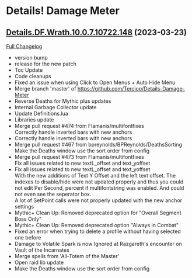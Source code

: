 # Details! Damage Meter

## [Details.DF.Wrath.10.0.7.10722.148](https://github.com/Tercioo/Details-Damage-Meter/tree/Details.DF.Wrath.10.0.7.10722.148) (2023-03-23)
[Full Changelog](https://github.com/Tercioo/Details-Damage-Meter/compare/Details.DF.Wrath.10.0.5.10662.148...Details.DF.Wrath.10.0.7.10722.148) 

- version bump  
- release for the new patch  
- Toc Update  
- Code cleanups  
- Fixed an issue when using Click to Open Menus + Auto Hide Menu  
- Merge branch 'master' of https://github.com/Tercioo/Details-Damage-Meter  
- Reverse Deaths for Mythic plus updates  
- Internal Garbage Collector update  
- Update Definitions.lua  
- Libraries update  
- Merge pull request #474 from Flamanis/multifontfixes  
    Correctly handle inverted bars with new anchors  
- Correctly handle inverted bars with new anchors  
- Merge pull request #467 from bpreynolds/BPReynolds/DeathsSorting  
    Make the Deaths window use the sort order from config  
- Merge pull request #473 from Flamanis/multifontfixes  
    Fix all issues related to new textL\_offset and text\_yoffset  
- Fix all issues related to new textL\_offset and text\_yoffset  
    With the new additions of Text Y Offset and the left text offset. The indexes to disable/hide were not updated properly and thus you could not edit Per Second, percent if multifontstring was enabled. And could not even see the seperator box.  
    A lot of SetPoint calls were not properly updated with the new anchor settings  
- Mythic+ Clean Up: Removed deprecated option for "Overall Segment Boss Only"  
- Mythic+ Clean Up: Removed deprecated option "Always in Combat"  
- Fixed an error when trying to delete a profile without having selected one before  
- Damage to Volatile Spark is now Ignored at Razgareth's encounter on Vault of the Incarnates  
- Merge spells from 'All-Totem of the Master'  
- Open raid lib update  
- Make the Deaths window use the sort order from config  
